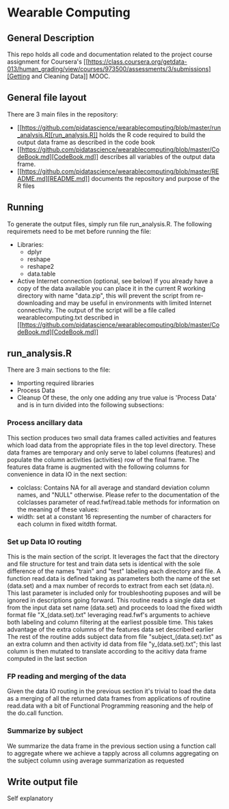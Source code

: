 # Wearable Computing
## General Description
This repo holds all code and documentation related to the project course assignment for Coursera's [[https://class.coursera.org/getdata-013/human_grading/view/courses/973500/assessments/3/submissions][Getting and Cleaning Data]] MOOC.

## General file layout
There are 3 main files in the repository:
* [[https://github.com/pidatascience/wearablecomputing/blob/master/run_analysis.R][run_analysis.R]] holds the R code required to build the output data frame as described in the code book
* [[https://github.com/pidatascience/wearablecomputing/blob/master/CodeBook.md][CodeBook.md]] describes all variables of the output data frame.
* [[https://github.com/pidatascience/wearablecomputing/blob/master/README.md][README.md]] documents the repository and purpose of the R files

## Running
To generate the output files, simply run file run_analysis.R. The following requiremets need to be met before running the file:
  * Libraries:
    * dplyr
    * reshape
    * reshape2
    * data.table
  * Active Internet connection (optional, see below)
If you already have a copy of the data available you can place it in the current R working directory with name "data.zip", this will prevent the script from re-downloading and may be useful in environments with limited Internet connectivity.
The output of the script will be a file called wearablecomputing.txt described in [[https://github.com/pidatascience/wearablecomputing/blob/master/CodeBook.md][CodeBook.md]]

## run_analysis.R
There are 3 main sections to the file:
  * Importing required libraries
  * Process Data
  * Cleanup
Of these, the only one adding any true value is 'Process Data' and is in turn divided into the following subsections:
### Process ancillary data
This section produces two small data frames called activities and features which load data from the appropriate files in the top level directory. These data frames are temporary and only serve to label columns (features) and populate the column activities (activities) row of the final frame.
The features data frame is augmented with the following columns for convenience in data IO in the next section:
  * colclass: Contains NA for all average and standard deviation column names, and "NULL" otherwise. Please refer to the documentation of the colclasses parameter of read.fwf/read.table methods for information on the meaning of these values:
  * width: set at a constant 16 representing the number of characters for each column in fixed witdth format.
### Set up Data IO routing
This is the main section of the script. It leverages the fact that the directory and file structure for test and train data sets is identical with the sole difference of the names "train" and "test" labeling each directory and file.
A function read.data is defined taking as parameters both the name of the set (data.set) and a max number of records to extract from each set (data.n). This last parameter is included only for troubleshooting puposes and will be ignored in descriptions going forward.
This routine reads a single data set from the input data set name (data.set) and proceeds to load the fixed width format file "X_(data.set).txt" leveraging read.fwf's arguments to achieve both labeling and column filtering at the earliest possible time. This takes advantage of the extra columns of the features data set described earlier
The rest of the routine adds subject data from file "subject_(data.set).txt" as an extra column and then activity id data from file "y_(data.set).txt"; this last column is then mutated to translate according to the acitivy data frame computed in the last section
### FP reading and merging of the data
Given the data IO routing in the previous section it's trivial to load the data as a merging of all the returned data frames from applications of routine read.data with a bit of Functional Programming reasoning and the help of the do.call function.
### Summarize by subject
We summarize the data frame in the previous section using a function call to aggregate where we achieve a tapply across all columns aggregating on the subject column using average summarization as requested
## Write output file
Self explanatory

